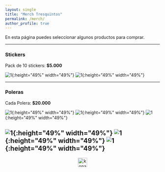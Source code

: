 ```yaml
---
layout: single
title: "Merch Tresquintos"
permalink: /merch/
author_profile: true
---
```


En esta página puedes seleccionar algunos productos para comprar.


---
### Stickers

Pack de 10 stickers: **$5.000**

![1](/images/brand/merch/merch_pc3.jpeg){:height="49%" width="49%"} ![1](/images/brand/merch/merch_sticker5.jpg){:height="49%" width="49%"}


---
### Poleras

Cada Polera: **$20.000**

![1](/images/brand/merch/merch_polera1.png){:height="49%" width="49%"} ![1](/images/brand/merch/merch_polera2.png){:height="49%" width="49%"} ![1](/images/brand/merch/merch_polera3.png){:height="49%" width="49%"}

![1](/images/brand/merch/merch_polera4.png){:height="49%" width="49%"} ![1](/images/brand/merch/merch_polera5.png){:height="49%" width="49%"} ![1](/images/brand/merch/merch_polera6.png){:height="49%" width="49%"}
---

<!-- NES -->
<style>
.aligncenter {
    text-align: center;
}
</style>
<p class="aligncenter">
    <img src="/images/nes.png" width="30" height="30" alt="konami" />
</p>
<script src="/js/topsecret.js"></script>


<!-- Favicon -->
<link rel="apple-touch-icon" sizes="180x180" href="/apple-touch-icon.png">
<link rel="icon" type="image/png" sizes="32x32" href="/favicon-32x32.png">
<link rel="icon" type="image/png" sizes="16x16" href="/favicon-16x16.png">
<link rel="manifest" href="/site.webmanifest">
<link rel="mask-icon" href="/safari-pinned-tab.svg" color="#5bbad5">
<meta name="msapplication-TileColor" content="#b91d47">
<meta name="theme-color" content="#ffffff">
